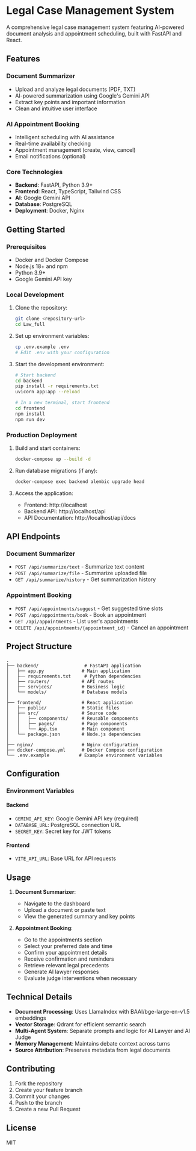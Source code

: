 # Legal Case Management System

A comprehensive legal case management system featuring AI-powered document analysis and appointment scheduling, built with FastAPI and React.

## Features

### Document Summarizer
- Upload and analyze legal documents (PDF, TXT)
- AI-powered summarization using Google's Gemini API
- Extract key points and important information
- Clean and intuitive user interface

### AI Appointment Booking
- Intelligent scheduling with AI assistance
- Real-time availability checking
- Appointment management (create, view, cancel)
- Email notifications (optional)

### Core Technologies
- **Backend**: FastAPI, Python 3.9+
- **Frontend**: React, TypeScript, Tailwind CSS
- **AI**: Google Gemini API
- **Database**: PostgreSQL
- **Deployment**: Docker, Nginx

## Getting Started

### Prerequisites
- Docker and Docker Compose
- Node.js 18+ and npm
- Python 3.9+
- Google Gemini API key

### Local Development

1. Clone the repository:
   ```bash
   git clone <repository-url>
   cd Law_full
   ```

2. Set up environment variables:
   ```bash
   cp .env.example .env
   # Edit .env with your configuration
   ```

3. Start the development environment:
   ```bash
   # Start backend
   cd backend
   pip install -r requirements.txt
   uvicorn app:app --reload

   # In a new terminal, start frontend
   cd frontend
   npm install
   npm run dev
   ```

### Production Deployment

1. Build and start containers:
   ```bash
   docker-compose up --build -d
   ```

2. Run database migrations (if any):
   ```bash
   docker-compose exec backend alembic upgrade head
   ```

3. Access the application:
   - Frontend: http://localhost
   - Backend API: http://localhost/api
   - API Documentation: http://localhost/api/docs

## API Endpoints

### Document Summarizer
- `POST /api/summarize/text` - Summarize text content
- `POST /api/summarize/file` - Summarize uploaded file
- `GET /api/summarize/history` - Get summarization history

### Appointment Booking
- `POST /api/appointments/suggest` - Get suggested time slots
- `POST /api/appointments/book` - Book an appointment
- `GET /api/appointments` - List user's appointments
- `DELETE /api/appointments/{appointment_id}` - Cancel an appointment

## Project Structure

```
.
├── backend/                 # FastAPI application
│   ├── app.py              # Main application
│   ├── requirements.txt     # Python dependencies
│   ├── routers/            # API routes
│   ├── services/           # Business logic
│   └── models/             # Database models
│
├── frontend/               # React application
│   ├── public/             # Static files
│   ├── src/                # Source code
│   │   ├── components/     # Reusable components
│   │   ├── pages/          # Page components
│   │   └── App.tsx         # Main component
│   └── package.json        # Node.js dependencies
│
├── nginx/                  # Nginx configuration
├── docker-compose.yml      # Docker Compose configuration
└── .env.example           # Example environment variables
```

## Configuration

### Environment Variables

#### Backend
- `GEMINI_API_KEY`: Google Gemini API key (required)
- `DATABASE_URL`: PostgreSQL connection URL
- `SECRET_KEY`: Secret key for JWT tokens

#### Frontend
- `VITE_API_URL`: Base URL for API requests

## Usage

1. **Document Summarizer**:
   - Navigate to the dashboard
   - Upload a document or paste text
   - View the generated summary and key points

2. **Appointment Booking**:
   - Go to the appointments section
   - Select your preferred date and time
   - Confirm your appointment details
   - Receive confirmation and reminders
   - Retrieve relevant legal precedents
   - Generate AI lawyer responses
   - Evaluate judge interventions when necessary

## Technical Details

- **Document Processing**: Uses LlamaIndex with BAAI/bge-large-en-v1.5 embeddings
- **Vector Storage**: Qdrant for efficient semantic search
- **Multi-Agent System**: Separate prompts and logic for AI Lawyer and AI Judge
- **Memory Management**: Maintains debate context across turns
- **Source Attribution**: Preserves metadata from legal documents

## Contributing

1. Fork the repository
2. Create your feature branch
3. Commit your changes
4. Push to the branch
5. Create a new Pull Request

## License

MIT
